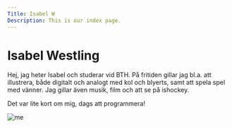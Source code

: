 ```yaml
---
Title: Isabel W
Description: This is our index page.
---
```


Isabel Westling
==========================

Hej, jag heter Isabel och studerar vid BTH.
På fritiden gillar jag bl.a. att illustrera, både digitalt och analogt med kol och blyerts, samt att spela spel med vänner. Jag gillar även musik, film och att se på ishockey.

Det var lite kort om mig, dags att programmera!

![me](%assets_url%/img/portrait.jpg)
